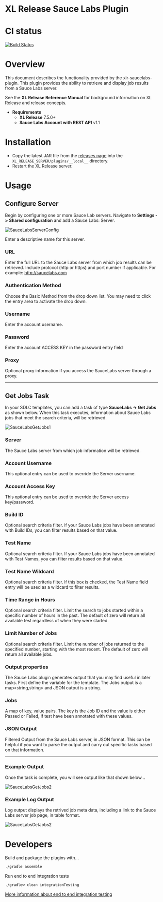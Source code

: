 # XL Release Sauce Labs Plugin

# CI status #

[![Build Status][xlr-saucelabs-travis-image] ][xlr-saucelabs-travis-url]

[xlr-saucelabs-travis-image]: https://travis-ci.org/xebialabs-community/xlr-saucelabs-plugin.svg?branch=master
[xlr-saucelabs-travis-url]: https://travis-ci.org/xebialabs-community/xlr-saucelabs-plugin


# Overview #

This document describes the functionality provided by the xlr-saucelabs-plugin.
This plugin provides the ability to retrieve and display job results from a Sauce Labs server.

See the **XL Release Reference Manual** for background information on XL Release and release concepts.

* **Requirements**
  * **XL Release** 7.5.0+
  * **Sauce Labs Account with REST API** v1.1


# Installation #

* Copy the latest JAR file from the [releases page](https://github.com/xebialabs-community/xlr-saucelabs-plugin/releases) into the `XL_RELEASE_SERVER/plugins/__local__` directory.
* Restart the XL Release server.


# Usage #

## Configure Server ##

Begin by configuring one or more Sauce Lab servers.  Navigate to **Settings -> Shared configuration** and add a Sauce Labs: Server.

![SauceLabsServerConfig](images/saucelabs-server-config.png)

Enter a descriptive name for this server.

### URL ###

Enter the full URL to the Sauce Labs server from which job results can be retrieved.  Include protocol (http or https) and port number if applicable.  For example: http://saucelabs.com

### Authentication Method ###

Choose the Basic Method from the drop down list. You may need to click the entry area to activate the drop down.

### Username ###

Enter the account username.

### Password ###

Enter the account ACCESS KEY in the password entry field

### Proxy ###

Optional proxy information if you access the SauceLabs server through a proxy.

---

## Get Jobs Task ##

In your SDLC templates, you can add a task of type **SauceLabs -> Get Jobs** as shown below.  When this task executes, information about Sauce Labs jobs that meet the search criteria, will be retrieved.

![SauceLabsGetJobs1](images/saucelabs-getJobs-1.png)

### Server ###

The Sauce Labs server from which job information will be retrieved.  

### Account Username ###

This optional entry can be used to override the Server username.

### Account Access Key ###

This optional entry can be used to override the Server access key/password.

### Build ID ###

Optional search criteria filter. If your Sauce Labs jobs have been annotated with Build IDs, you can filter results based on that value.

### Test Name ###

Optional search criteria filter. If your Sauce Labs jobs have been annotated with Test Names, you can filter results based on that value.

### Test Name Wildcard ###

Optional search criteria filter. If this box is checked, the Test Name field entry will be used as a wildcard to filter results.

### Time Range in Hours ###

Optional search criteria filter. Limit the search to jobs started within a specific number of hours in the past. The default of zero will return all available test regardless of when they were started.

### Limit Number of Jobs ###

Optional search criteria filter. Limit the number of jobs returned to the specified number, starting with the most recent. The default of zero will return all available jobs.  

### Output properties ###

The Sauce Labs plugin generates output that you may find useful in later tasks.  First define the variable for the template.  The Jobs output is a map<string,string> and JSON output is a string.

### Jobs ###

A map of key, value pairs. The key is the Job ID and the value is either Passed or Failed, if test have been annotated with these values.

### JSON Output ###

Filtered Output from the Sauce Labs server, in JSON format. This can be helpful if you want to parse the output and carry out specific tasks based on that information.


---

### Example Output ###

Once the task is complete, you will see output like that shown below...

![SauceLabsGetJobs2](images/saucelabs-getJobs-2.png)

### Example Log Output ###

Log output displays the retrived job meta data, including a link to the Sauce Labs server job page, in table format.

![SauceLabsGetJobs2](images/saucelabs-getJobs-3.png)

# Developers #

Build and package the plugins with...

```bash
./gradle assemble
```

Run end to end integration tests
```bash
./gradlew clean integrationTesting
```

[More information about end to end integration testing](DevAndTesting.md)